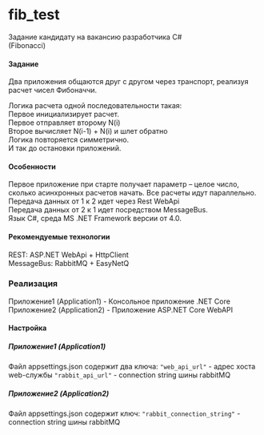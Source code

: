 # fib_test
Задание кандидату на вакансию разработчика C#  
(Fibonacci)  
#### Задание
Два приложения общаются друг с другом через транспорт, реализуя расчет чисел Фибоначчи.  
  
Логика расчета одной последовательности такая:  
Первое инициализирует расчет.  
Первое отправляет второму N(i)  
Второе вычисляет N(i-1) + N(i) и шлет обратно  
Логика повторяется симметрично.  
И так до остановки приложений.  
#### Особенности  
Первое приложение при старте получает параметр – целое число, сколько асинхронных расчетов начать. Все расчеты
идут параллельно.  
Передача данных от 1 к 2 идет через Rest WebApi  
Передача данных от 2 к 1 идет посредством MessageBus.  
Язык C#, среда MS .NET Framework версии от 4.0.  
#### Рекомендуемые технологии  
REST: ASP.NET WebApi + HttpClient  
MessageBus: RabbitMQ + EasyNetQ  
### Реализация
Приложение1 (Application1) - Консольное приложение .NET Core  
Приложение2 (Application2) - Приложение ASP.NET Core WebAPI  
#### Настройка
##### Приложение1 (Application1)
Файл appsettings.json содержит два ключа:
`"web_api_url"` - адрес хоста web-службы
`"rabbit_api_url"` - connection string шины rabbitMQ
##### Приложение2 (Application2)
Файл appsettings.json содержит ключ:
`"rabbit_connection_string"` - connection string шины rabbitMQ
